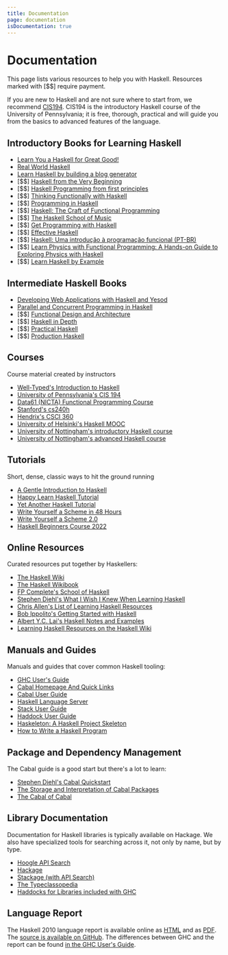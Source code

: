 ```yaml
---
title: Documentation
page: documentation
isDocumentation: true
---
```


# Documentation

This page lists various resources to help you with Haskell. Resources marked with \[$$\] require payment.

If you are new to Haskell and are not sure where to start from, we recommend [CIS194](https://www.seas.upenn.edu/~cis194/spring13/lectures.html). CIS194 is the introductory Haskell course of the University of Pennsylvania; it is free, thorough, practical and will guide you from the basics to advanced features of the language.

## Introductory Books for Learning Haskell

*   [Learn You a Haskell for Great Good!](https://learnyouahaskell.github.io/)
*   [Real World Haskell](https://book.realworldhaskell.org/)
*   [Learn Haskell by building a blog generator](https://learn-haskell.blog)
*   \[$$\] [Haskell from the Very Beginning](https://www.haskellfromtheverybeginning.com/)
*   \[$$\] [Haskell Programming from first principles](https://haskellbook.com)
*   \[$$\] [Thinking Functionally with Haskell](https://www.cambridge.org/us/academic/subjects/computer-science/programming-languages-and-applied-logic/thinking-functionally-haskell)
*   \[$$\] [Programming in Haskell](https://people.cs.nott.ac.uk/pszgmh/pih.html)
*   \[$$\] [Haskell: The Craft of Functional Programming](https://www.haskellcraft.com/craft3e/Home.html)
*   \[$$\] [The Haskell School of Music](https://euterpea.com/haskell-school-of-music/)
*   \[$$\] [Get Programming with Haskell](https://www.manning.com/books/get-programming-with-haskell)
*   \[$$\] [Effective Haskell](https://www.pragprog.com/titles/rshaskell/effective-haskell/)
*   \[$$\] [Haskell: Uma introdução à programação funcional (PT-BR)](https://www.casadocodigo.com.br/products/livro-haskell)
*   \[$$\] [Learn Physics with Functional Programming: A Hands-on Guide to Exploring Physics with Haskell](https://lpfp.io/)
*   \[$$\] [Learn Haskell by Example](https://www.manning.com/books/learn-haskell-by-example)

## Intermediate Haskell Books

*   [Developing Web Applications with Haskell and Yesod](https://www.yesodweb.com/book)
*   [Parallel and Concurrent Programming in Haskell](https://simonmar.github.io/pages/pcph.html)
*   \[$$\] [Functional Design and Architecture](https://www.manning.com/books/functional-design-and-architecture)
*   \[$$\] [Haskell in Depth](https://www.manning.com/books/haskell-in-depth)
*   \[$$\] [Practical Haskell](https://www.apress.com/gp/book/9781484244791)
*   \[$$\] [Production Haskell](https://leanpub.com/production-haskell)

## Courses

Course material created by instructors

*   [Well-Typed's Introduction to Haskell](https://teaching.well-typed.com/intro/)
*   [University of Pennsylvania's CIS 194](https://www.seas.upenn.edu/~cis1940/spring13/)
*   [Data61 (NICTA) Functional Programming Course](https://github.com/system-f/fp-course)
*   [Stanford's cs240h](https://www.scs.stanford.edu/14sp-cs240h/)
*   [Hendrix's CSCI 360](http://ozark.hendrix.edu/~yorgey/360/f16/)
*   [University of Helsinki's Haskell MOOC](https://haskell.mooc.fi/)
*   [University of Nottingham's introductory Haskell course](https://people.cs.nott.ac.uk/pszgmh/pgp.html)
*   [University of Nottingham's advanced Haskell course](https://people.cs.nott.ac.uk/pszgmh/afp.html)

## Tutorials

Short, dense, classic ways to hit the ground running

*   [A Gentle Introduction to Haskell](https://www.haskell.org/tutorial/)
*   [Happy Learn Haskell Tutorial](https://www.happylearnhaskelltutorial.com/)
*   [Yet Another Haskell Tutorial](https://en.wikibooks.org/wiki/Yet_Another_Haskell_Tutorial/Preamble)
*   [Write Yourself a Scheme in 48 Hours](https://en.wikibooks.org/wiki/Write_Yourself_a_Scheme_in_48_Hours)
*   [Write Yourself a Scheme 2.0](https://wespiser.com/writings/wyas/home.html)
*   [Haskell Beginners Course 2022](https://github.com/haskell-beginners-2022/course-plan)

## Online Resources

Curated resources put together by Haskellers:

*   [The Haskell Wiki](https://wiki.haskell.org)
*   [The Haskell Wikibook](https://en.wikibooks.org/wiki/Haskell)
*   [FP Complete's School of Haskell](https://www.schoolofhaskell.com/)
*   [Stephen Diehl's What I Wish I Knew When Learning Haskell](https://web.archive.org/web/20220513191346/http://dev.stephendiehl.com/hask/)
*   [Chris Allen's List of Learning Haskell Resources](https://github.com/bitemyapp/learnhaskell)
*   [Bob Ippolito's Getting Started with Haskell](https://bob.ippoli.to/archives/2013/01/11/getting-started-with-haskell/)
*   [Albert Y.C. Lai's Haskell Notes and Examples](https://www.vex.net/~trebla/haskell/index.xhtml)
*   [Learning Haskell Resources on the Haskell Wiki](https://wiki.haskell.org/Learning_Haskell)

## Manuals and Guides

Manuals and guides that cover common Haskell tooling:

*   [GHC User's Guide](https://www.haskell.org/ghc/docs/latest/html/users_guide/)
*   [Cabal Homepage And Quick Links](https://www.haskell.org/cabal/)
*   [Cabal User Guide](https://cabal.readthedocs.io/en/stable/)
*   [Haskell Language Server](https://haskell-language-server.readthedocs.io/en/stable/)
*   [Stack User Guide](https://docs.haskellstack.org/)
*   [Haddock User Guide](https://haskell-haddock.readthedocs.io/)
*   [Haskeleton: A Haskell Project Skeleton](https://taylor.fausak.me/2014/03/04/haskeleton-a-haskell-project-skeleton/)
*   [How to Write a Haskell Program](https://wiki.haskell.org/How_to_write_a_Haskell_program)

## Package and Dependency Management

The Cabal guide is a good start but there's a lot to learn:

*   [Stephen Diehl's Cabal Quickstart](https://web.archive.org/web/20220513191346/http://dev.stephendiehl.com/hask/#cabal)
*   [The Storage and Interpretation of Cabal Packages](https://www.vex.net/~trebla/haskell/sicp.xhtml)
*   [The Cabal of Cabal](https://www.vex.net/~trebla/haskell/cabal-cabal.xhtml)

## Library Documentation

Documentation for Haskell libraries is typically available on Hackage. We also have specialized tools for searching across it, not only by name, but by type.

*   [Hoogle API Search](https://www.haskell.org/hoogle/)
*   [Hackage](https://hackage.haskell.org/)
*   [Stackage (with API Search)](https://www.stackage.org)
*   [The Typeclassopedia](https://wiki.haskell.org/Typeclassopedia)
*   [Haddocks for Libraries included with GHC](https://downloads.haskell.org/~ghc/latest/docs/html/libraries/index.html)

## Language Report

The Haskell 2010 language report is available online as [HTML](https://haskell.org/onlinereport/haskell2010/) and as [PDF](https://haskell.org/definition/haskell2010.pdf). The [source is available on GitHub](https://github.com/haskell/haskell-report). The differences between GHC and the report can be found [in the GHC User's Guide](https://www.haskell.org/ghc/docs/latest/html/users_guide/bugs.html#haskell-standards-vs-glasgow-haskell-language-non-compliance).
